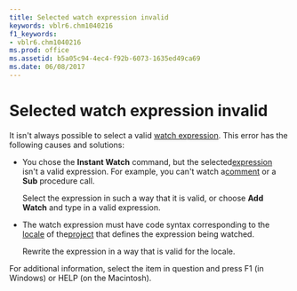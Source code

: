 ```yaml
---
title: Selected watch expression invalid
keywords: vblr6.chm1040216
f1_keywords:
- vblr6.chm1040216
ms.prod: office
ms.assetid: b5a05c94-4ec4-f92b-6073-1635ed49ca69
ms.date: 06/08/2017
---
```



# Selected watch expression invalid

It isn't always possible to select a valid [watch expression](../../Glossary/vbe-glossary.md#watch-expression). This error has the following causes and solutions:



- You chose the  **Instant Watch** command, but the selected[expression](../../Glossary/vbe-glossary.md#expression) isn't a valid expression. For example, you can't watch a[comment](../../Glossary/vbe-glossary.md#comment) or a **Sub** procedure call.
    
    Select the expression in such a way that it is valid, or choose  **Add Watch** and type in a valid expression.
    
- The watch expression must have code syntax corresponding to the [locale](../../Glossary/vbe-glossary.md#locale) of the[project](../../Glossary/vbe-glossary.md#project) that defines the expression being watched.
    
    Rewrite the expression in a way that is valid for the locale.
    

For additional information, select the item in question and press F1 (in Windows) or HELP (on the Macintosh).

